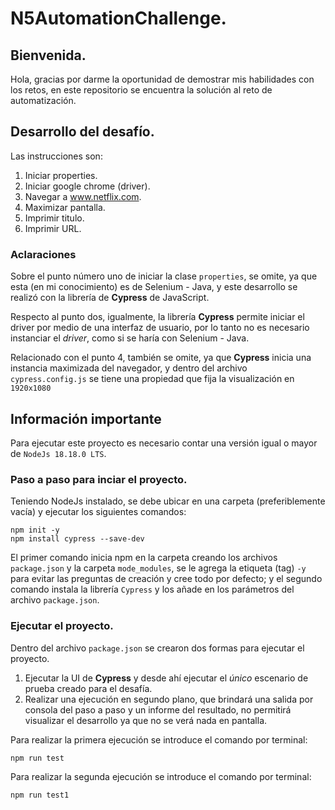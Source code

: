 # N5AutomationChallenge.

## Bienvenida.

Hola, gracias por darme la oportunidad de demostrar mis habilidades con los retos, en este repositorio se encuentra la solución al reto de automatización.

## Desarrollo del desafío.

Las instrucciones son:

1. Iniciar properties.
2. Iniciar google chrome (driver).
3. Navegar a www.netflix.com.
4. Maximizar pantalla.
5. Imprimir titulo.
6. Imprimir URL.

### Aclaraciones

Sobre el punto número uno de iniciar la clase `properties`, se omite, ya que esta (en mi conocimiento) es de Selenium - Java, y este desarrollo se realizó con la librería de **Cypress** de JavaScript.

Respecto al punto dos, igualmente, la librería **Cypress** permite iniciar el driver por medio de una interfaz de usuario, por lo tanto no es necesario instanciar el *driver*, como si se haría con Selenium - Java.

Relacionado con el punto 4, también se omite, ya que **Cypress** inicia una instancia maximizada del navegador, y dentro del archivo `cypress.config.js` se tiene una propiedad que fija la visualización en `1920x1080`

## Información importante

Para ejecutar este proyecto es necesario contar una versión igual o mayor de `NodeJs 18.18.0 LTS`.

### Paso a paso para inciar el proyecto.

Teniendo NodeJs instalado, se debe ubicar en una carpeta (preferiblemente vacía) y ejecutar los siguientes comandos:

```
npm init -y
npm install cypress --save-dev
```

El primer comando inicia npm en la carpeta creando los archivos `package.json` y la carpeta `mode_modules`, se le agrega la etiqueta (tag) `-y` para evitar las preguntas de creación y cree todo por defecto; y el segundo comando instala la librería `Cypress` y los añade en los parámetros del archivo `package.json`.

### Ejecutar el proyecto.

Dentro del archivo `package.json` se crearon dos formas para ejecutar el proyecto.

1. Ejecutar la UI de **Cypress** y desde ahí ejecutar el *único* escenario de prueba creado para el desafía.
2. Realizar una ejecución en segundo plano, que brindará una salida por consola del paso a paso y un informe del resultado, no permitirá visualizar el desarrollo ya que no se verá nada en pantalla.

Para realizar la primera ejecución se introduce el comando por terminal:
```
npm run test
```

Para realizar la segunda ejecución se introduce el comando por terminal:
```
npm run test1
```